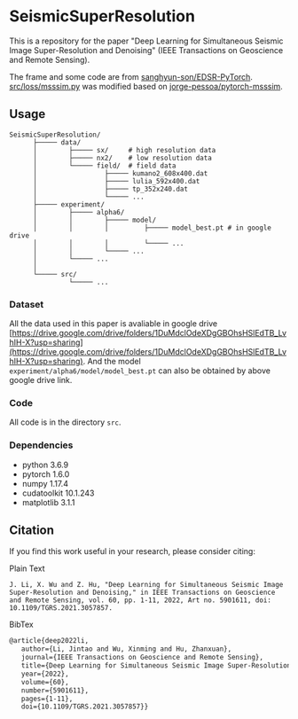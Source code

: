 # SeismicSuperResolution

This is a repository for the paper "Deep Learning for Simultaneous Seismic Image Super-Resolution and Denoising" (IEEE Transactions on Geoscience and Remote Sensing).

The frame and some code are from [sanghyun-son/EDSR-PyTorch](https://github.com/sanghyun-son/EDSR-PyTorch).
[src/loss/msssim.py](src/loss/msssim.py) was modified based on [jorge-pessoa/pytorch-msssim](https://github.com/jorge-pessoa/pytorch-msssim).

## Usage

```
SeismicSuperResolution/
      ├───── data/
      │        ├───── sx/     # high resolution data
      │        ├───── nx2/    # low resolution data
      │        └───── field/  # field data
      │                 ├───── kumano2_608x400.dat
      │                 ├───── lulia_592x400.dat
      │                 ├───── tp_352x240.dat
      │                 └───── ...
      ├───── experiment/
      │        ├───── alpha6/
      │        │        ├───── model/
      │        │        │         ├───── model_best.pt # in google drive
      │        │        │         └───── ...
      │        │        └───── ...
      │        └───── ...
      │ 
      └───── src/        
               └───── ...
```

### Dataset

All the data used in this paper is avaliable in google drive [https://drive.google.com/drive/folders/1DuMdclOdeXDgGBOhsHSlEdTB_LvhIH-X?usp=sharing](https://drive.google.com/drive/folders/1DuMdclOdeXDgGBOhsHSlEdTB_LvhIH-X?usp=sharing). And the model `experiment/alpha6/model/model_best.pt` can also be obtained by above google drive link.


### Code 

All code is in the directory `src`.


### Dependencies
- python 3.6.9
- pytorch 1.6.0
- numpy 1.17.4
- cudatoolkit 10.1.243
- matplotlib 3.1.1

## Citation
If you find this work useful in your research, please consider citing:

Plain Text
```
J. Li, X. Wu and Z. Hu, "Deep Learning for Simultaneous Seismic Image Super-Resolution and Denoising," in IEEE Transactions on Geoscience and Remote Sensing, vol. 60, pp. 1-11, 2022, Art no. 5901611, doi: 10.1109/TGRS.2021.3057857.
```

BibTex
```latex
@article{deep2022li,
   author={Li, Jintao and Wu, Xinming and Hu, Zhanxuan},
   journal={IEEE Transactions on Geoscience and Remote Sensing}, 
   title={Deep Learning for Simultaneous Seismic Image Super-Resolution and Denoising}, 
   year={2022},
   volume={60},
   number={5901611},
   pages={1-11},
   doi={10.1109/TGRS.2021.3057857}}
```
